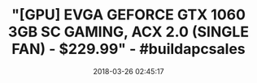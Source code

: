 ---
title: >-
  "[GPU] EVGA GEFORCE GTX 1060 3GB SC GAMING, ACX 2.0 (SINGLE FAN) - $229.99" -
  #buildapcsales
name: >-
  EVGA GeForce GTX 1060 3GB SC GAMING, ACX 2.0 (Single Fan), 3GB GDDR5, DX12 OSD
  Support (PXOC), 03G-P4-6162-KR
date: '2018-03-26 02:45:17'
buy_now: >-
  https://www.amazon.com/EVGA-GeForce-GAMING-Support-03G-P4-6162-KR/dp/B01KU2CIIY?psc=1&SubscriptionId=AKIAIA5RBQIWQVTCUEUQ&tag=coldcutdeals-20&linkCode=xm2&camp=2025&creative=165953&creativeASIN=B01KU2CIIY
description_markdown: >+
  EVGA GeForce GTX 1060 3GB SC GAMING, ACX 2.0 (Single Fan), 3GB GDDR5, DX12 OSD
  Support (PXOC), 03G-P4-6162-KR

    - Real Base Clock: 1607 MHz / Real Boost Clock: 1835 MHz; Memory Detail: 3072MB GDDR5

    - EVGA GeForce GTX 1060 - Small Size, Huge Performance

    - What you see is what you get! - No additional software required to achieve listed clock speeds

    - DX12 OSD Support with EVGA Precision XOC. DisplayPort 1.4 Ready supporting up to 7680x4320 resolution at 60Hz

    - 3 Year Warranty & EVGA's 24/7 Technical Support

tweet_id_str: '978100547524923392'
price: $284.99
you_save: ''
asin: B01KU2CIIY
image: 'https://images-na.ssl-images-amazon.com/images/I/51iuKmXAjbL.jpg'

---